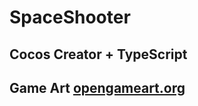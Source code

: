 # SpaceShooter


## Cocos Creator + TypeScript
## Game Art [opengameart.org](https://opengameart.org/content/space-shooter-art)

